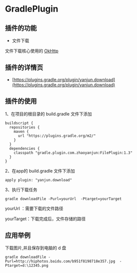 # GradlePlugin

## 插件的功能

- 文件下载

文件下载核心使用的 [OkHttp](http://square.github.io/okhttp/)


## 插件的详情页

- [https://plugins.gradle.org/plugin/yanjun.download](https://plugins.gradle.org/plugin/yanjun.download)

## 插件的使用

1、在项目的根目录的 build.gradle 文件下添加

```
buildscript {
  repositories {
    maven {
      url "https://plugins.gradle.org/m2/"
    }
  }
  dependencies {
    classpath "gradle.plugin.com.zhaoyanjun:FilePlugin:1.3"
  }
}
```

2、在app的 build.gradle 文件下添加

```
apply plugin: "yanjun.download"

```

3、执行下载任务

```
gradle downloadFile -Purl=yourUrl  -Ptarget=yourTarget

```

yourUrl ：需要下载的文件路径

yourTarget：下载完成后，文件存储的路径

## 应用举例

下载图片,并且保存到电脑的 d 盘

```
gradle downloadFile -Purl=http://hiphotos.baidu.com/b951f8198718e357.jpg  -Ptarget=d:\12345.png
```
